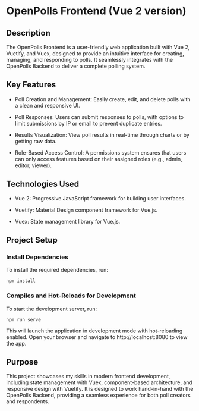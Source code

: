 # OpenPolls Frontend (Vue 2 version)

## Description

The OpenPolls Frontend is a user-friendly web application built with Vue 2, Vuetify, and Vuex, designed to provide an intuitive interface for creating, managing, and responding to polls. It seamlessly integrates with the OpenPolls Backend to deliver a complete polling system.

## Key Features

- Poll Creation and Management: Easily create, edit, and delete polls with a clean and responsive UI.

- Poll Responses: Users can submit responses to polls, with options to limit submissions by IP or email to prevent duplicate entries.

- Results Visualization: View poll results in real-time through charts or by getting raw data.

- Role-Based Access Control: A permissions system ensures that users can only access features based on their assigned roles (e.g., admin, editor, viewer).

## Technologies Used

- Vue 2: Progressive JavaScript framework for building user interfaces.

- Vuetify: Material Design component framework for Vue.js.

- Vuex: State management library for Vue.js.

## Project Setup

### Install Dependencies

To install the required dependencies, run:

```
npm install
```

### Compiles and Hot-Reloads for Development

To start the development server, run:

```
npm run serve
```

This will launch the application in development mode with hot-reloading enabled. Open your browser and navigate to http://localhost:8080 to view the app.

## Purpose

This project showcases my skills in modern frontend development, including state management with Vuex, component-based architecture, and responsive design with Vuetify. It is designed to work hand-in-hand with the OpenPolls Backend, providing a seamless experience for both poll creators and respondents.
